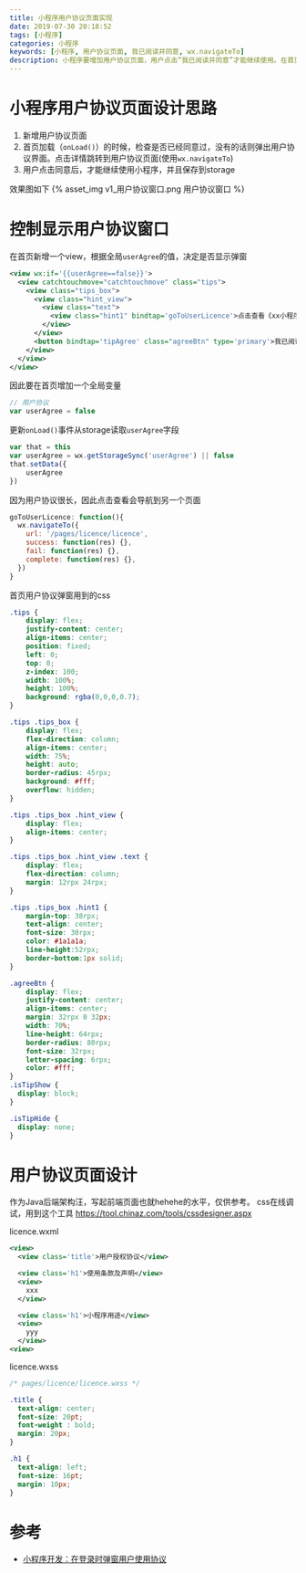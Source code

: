 ```yaml
---
title: 小程序用户协议页面实现
date: 2019-07-30 20:18:52
tags: [小程序]
categories: 小程序
keywords: [小程序, 用户协议页面, 我已阅读并同意, wx.navigateTo]
description: 小程序要增加用户协议页面，用户点击“我已阅读并同意”才能继续使用。在首页增加全局字段判断是否显示用户协议弹窗。使用wx.navigateTo导航到用户协议页面。
---
```


# 小程序用户协议页面设计思路

1. 新增用户协议页面
2. 首页加载（`onLoad()`）的时候，检查是否已经同意过，没有的话则弹出用户协议界面。点击详情跳转到用户协议页面(使用`wx.navigateTo`)
3. 用户点击同意后，才能继续使用小程序，并且保存到storage

效果图如下
{% asset_img v1_用户协议窗口.png 用户协议窗口 %}

<!-- more -->

# 控制显示用户协议窗口

在首页新增一个view，根据全局`userAgree`的值，决定是否显示弹窗
```xml
<view wx:if='{{userAgree==false}}'>
  <view catchtouchmove="catchtouchmove" class="tips">
    <view class="tips_box">
      <view class="hint_view">
        <view class="text">
          <view class="hint1" bindtap='goToUserLicence'>点击查看《xx小程序》使用协议</view>
        </view>
      </view>
      <button bindtap='tipAgree' class="agreeBtn" type='primary'>我已阅读并同意</button>
    </view>
  </view>
</view>
```

因此要在首页增加一个全局变量
```js
// 用户协议
var userAgree = false
```

更新`onLoad()`事件从storage读取`userAgree`字段
```js
var that = this
var userAgree = wx.getStorageSync('userAgree') || false
that.setData({
    userAgree
})
```

因为用户协议很长，因此点击查看会导航到另一个页面
```js
goToUserLicence: function(){
  wx.navigateTo({
    url: '/pages/licence/licence',
    success: function(res) {},
    fail: function(res) {},
    complete: function(res) {},
  })
}
```

首页用户协议弹窗用到的css
```css
.tips {
    display: flex;
    justify-content: center;
    align-items: center;
    position: fixed;
    left: 0;
    top: 0;
    z-index: 100;
    width: 100%;
    height: 100%;
    background: rgba(0,0,0,0.7);
}

.tips .tips_box {
    display: flex;
    flex-direction: column;
    align-items: center;
    width: 75%;
    height: auto;
    border-radius: 45rpx;
    background: #fff;
    overflow: hidden;
}

.tips .tips_box .hint_view {
    display: flex;
    align-items: center;
}

.tips .tips_box .hint_view .text {
    display: flex;
    flex-direction: column;
    margin: 12rpx 24rpx;
}

.tips .tips_box .hint1 {
    margin-top: 38rpx;
    text-align: center;
    font-size: 30rpx;
    color: #1a1a1a;
    line-height:52rpx;
    border-bottom:1px solid;
}

.agreeBtn {
    display: flex;
    justify-content: center;
    align-items: center;
    margin: 32rpx 0 32px;
    width: 70%;
    line-height: 64rpx;
    border-radius: 80rpx;
    font-size: 32rpx;
    letter-spacing: 6rpx;
    color: #fff;
}
.isTipShow {
  display: block;
}

.isTipHide {
  display: none;
}
```

# 用户协议页面设计

作为Java后端架构汪，写起前端页面也就hehehe的水平，仅供参考。
css在线调试，用到这个工具 https://tool.chinaz.com/tools/cssdesigner.aspx

licence.wxml
```xml
<view>
  <view class='title'>用户授权协议</view>

  <view class='h1'>使用条款及声明</view>
  <view>
    xxx
  </view>

  <view class='h1'>小程序用途</view>
  <view>
    yyy
  </view>
<view>
```

licence.wxss
```css
/* pages/licence/licence.wxss */

.title {
  text-align: center;
  font-size: 20pt;
  font-weight : bold;
  margin: 20px;
}

.h1 {
  text-align: left;
  font-size: 16pt;
  margin: 10px;
}
```

# 参考

- [小程序开发：在登录时弹窗用户使用协议](https://blog.csdn.net/qq_38194393/article/details/86517509)

